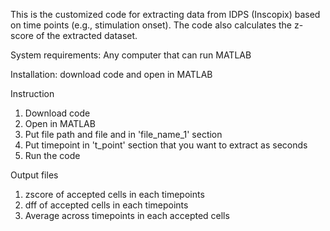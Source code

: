 This is the customized code for extracting data from IDPS (Inscopix) based on time points (e.g., stimulation onset). The code also calculates the z-score of the extracted dataset.

System requirements: Any computer that can run MATLAB

Installation: download code and open in MATLAB

Instruction
1) Download code
2) Open in MATLAB
3) Put file path and file and in 'file_name_1' section
4) Put timepoint in 't_point' section that you want to extract as seconds
5) Run the code

Output files
1) zscore of accepted cells in each timepoints
2) dff of accepted cells in each timepoints
3) Average across timepoints in each accepted cells
